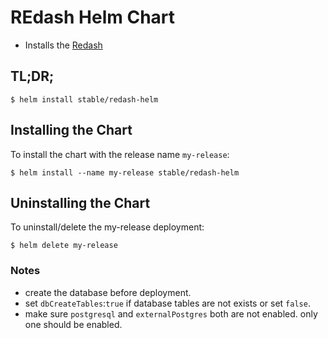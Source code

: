 # REdash Helm Chart

* Installs the [Redash](https://redash.io/)

## TL;DR;

```console
$ helm install stable/redash-helm
```

## Installing the Chart

To install the chart with the release name `my-release`:

```console
$ helm install --name my-release stable/redash-helm
```

## Uninstalling the Chart

To uninstall/delete the my-release deployment:

```console
$ helm delete my-release
```

### Notes
- create the database before deployment.
- set `dbCreateTables`:`true` if database tables are not exists or set `false`.
- make sure `postgresql` and `externalPostgres` both are not enabled. only one should be enabled.
